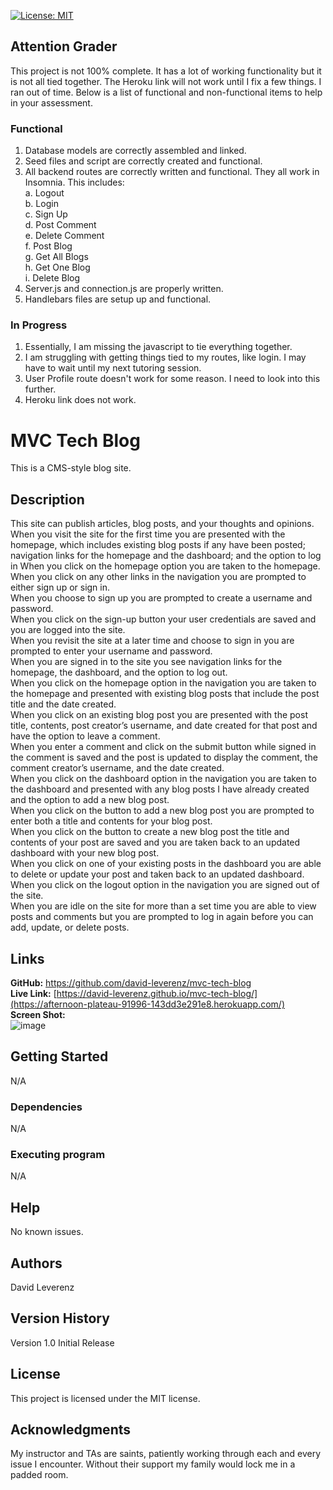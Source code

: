 [![License: MIT](https://img.shields.io/badge/License-MIT-yellow.svg)](https://opensource.org/licenses/MIT)

## Attention Grader
This project is not 100% complete.  It has a lot of working functionality but it is not all tied together.  The Heroku link will not work until I fix a few things.  I ran out of time.  Below is a list of functional and non-functional items to help in your assessment.
### Functional
1) Database models are correctly assembled and linked.
2) Seed files and script are correctly created and functional.
3) All backend routes are correctly written and functional.  They all work in Insomnia.  This includes:<br>
   a. Logout<br>
   b. Login<br>
   c. Sign Up<br>
   d. Post Comment<br>
   e. Delete Comment<br>
   f. Post Blog<br>
   g. Get All Blogs<br>
   h. Get One Blog<br>
   i. Delete Blog<br>
4) Server.js and connection.js are properly written.
5) Handlebars files are setup up and functional.

### In Progress
1. Essentially, I am missing the javascript to tie everything together.
2. I am struggling with getting things tied to my routes, like login.  I may have to wait until my next tutoring session.
3. User Profile route doesn't work for some reason.  I need to look into this further.
4. Heroku link does not work.


# MVC Tech Blog
This is a CMS-style blog site.<br>
## Description
This site can publish articles, blog posts, and your thoughts and opinions.<br>
When you visit the site for the first time you are presented with the homepage, which includes existing blog posts if any have been posted; navigation links for the homepage and the dashboard; and the option to log in
When you click on the homepage option you are taken to the homepage.<br>
When you click on any other links in the navigation you are prompted to either sign up or sign in.<br>
When you choose to sign up you are prompted to create a username and password.<br>
When you click on the sign-up button your user credentials are saved and you are logged into the site.<br>
When you revisit the site at a later time and choose to sign in you are prompted to enter your username and password.<br>
When you are signed in to the site you see navigation links for the homepage, the dashboard, and the option to log out.<br>
When you click on the homepage option in the navigation you are taken to the homepage and presented with existing blog posts that include the post title and the date created.<br>
When you click on an existing blog post you are presented with the post title, contents, post creator’s username, and date created for that post and have the option to leave a comment.<br>
When you enter a comment and click on the submit button while signed in the comment is saved and the post is updated to display the comment, the comment creator’s username, and the date created.<br>
When you click on the dashboard option in the navigation you are taken to the dashboard and presented with any blog posts I have already created and the option to add a new blog post.<br>
When you click on the button to add a new blog post you are prompted to enter both a title and contents for your blog post.<br>
When you click on the button to create a new blog post the title and contents of your post are saved and you are taken back to an updated dashboard with your new blog post.<br>
When you click on one of your existing posts in the dashboard you are able to delete or update your post and taken back to an updated dashboard.<br>
When you click on the logout option in the navigation you are signed out of the site.<br>
When you are idle on the site for more than a set time you are able to view posts and comments but you are prompted to log in again before you can add, update, or delete posts.<br>

## Links
**GitHub:** https://github.com/david-leverenz/mvc-tech-blog<br>
**Live Link:** [https://david-leverenz.github.io/mvc-tech-blog/](https://afternoon-plateau-91996-143dd3e291e8.herokuapp.com/)<br>
**Screen Shot:** <br>
![image](https://github.com/david-leverenz/mvc-tech-blog/assets/131185593/bae48ec2-afb3-4a62-83bc-99c2ddb29406)


## Getting Started
N/A
### Dependencies
N/A
### Executing program
N/A
## Help
No known issues.
## Authors
David Leverenz 
## Version History
Version 1.0 Initial Release
## License
This project is licensed under the MIT license.
## Acknowledgments
My instructor and TAs are saints, patiently working through each and every issue I encounter.  Without their support my family would lock me in a padded room.

